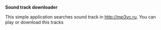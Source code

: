 **Sound track downloader**

This simple application searches sound track in http://mp3vc.ru. You can play or download this tracks